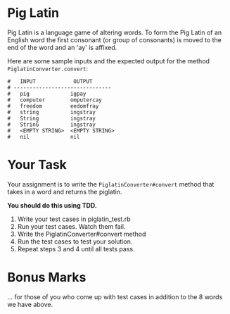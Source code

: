 # Pig Latin

Pig Latin is a language game of altering words. To form the Pig Latin of an English word the first consonant (or group of consonants) is moved to the end of the word and an 'ay' is affixed.

Here are some sample inputs and the expected output for the method `PiglatinConverter.convert`:

```
#   INPUT            OUTPUT
# -------------------------------
#   pig             igpay
#   computer        omputercay
#   freedom         eedomfray
#   string          ingstray
#   String          ingstray
#   StrinG          ingstray
#   <EMPTY STRING>  <EMPTY STRING>
#   nil             nil
```

# Your Task

Your assignment is to write the `PiglatinConverter#convert` method that takes in a word and returns the piglatin. 

**You should do this using TDD.**

 1. Write your test cases in piglatin_test.rb
 2. Run your test cases. Watch them fail.
 3. Write the PiglatinConverter#convert method
 4. Run the test cases to test your solution.
 5. Repeat steps 3 and 4 until all tests pass.

# Bonus Marks

... for those of you who come up with test cases in addition to the 8 words we have above.
